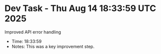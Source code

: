 # Dev Task - Thu Aug 14 18:33:59 UTC 2025
Improved API error handling
- Time: 18:33:59
- Notes: This was a key improvement step.
